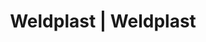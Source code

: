 ---
Filename: "eshop-products-variant83"
Link: "file:/Users/vinayakpatel/Downloads/www.weldplast.cz/eshop_products_compare/add/eshop-products-variant83"
product_name: "null"
product_id: "null"
title: "Weldplast | Weldplast"
product_desc: ""
product_specs: ""
product_downloads: ""
href: ""
p_desc_2: ""
accessories: ""
similar_products: ""
---
